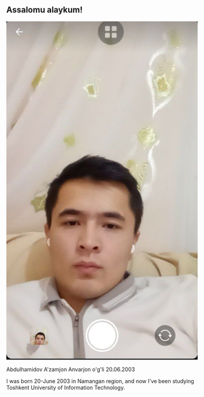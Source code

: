 ## Assalomu alaykum!
![rasm](A'zamjon.jpg)


Abdulhamidov A'zamjon Anvarjon o'g'li 
20.06.2003

I was born 20-June 2003 in Namangan region, and now I've been studying Toshkent University of Information Technology.